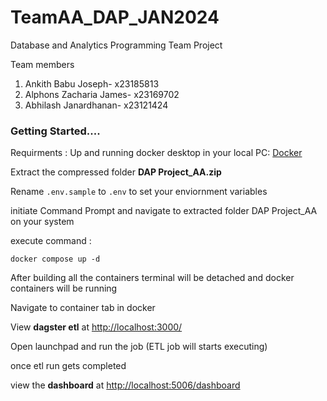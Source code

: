 # TeamAA_DAP_JAN2024
Database and Analytics Programming Team Project 

Team members
1. Ankith Babu Joseph- x23185813
2. Alphons Zacharia James- x23169702
3. Abhilash Janardhanan- x23121424



### Getting Started....

Requirments :
Up and running docker desktop in your local PC: [Docker](https://www.docker.com/products/docker-desktop/)

Extract the compressed folder **DAP Project_AA.zip**

Rename ```.env.sample```  to ```.env``` to set your enviornment variables

initiate Command Prompt and navigate to  extracted folder DAP Project_AA on your system

execute  command :    

```docker compose up -d```

After building all the containers terminal will be detached and docker containers will be running

Navigate to container tab in docker 

View **dagster etl** at  [http://localhost:3000/](http://localhost:3000/)

Open launchpad and run the job (ETL job will starts executing)

once etl run gets completed 

view the **dashboard** at [http://localhost:5006/dashboard](http://localhost:5006/dashboard) 

